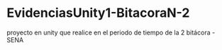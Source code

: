 # EvidenciasUnity1-BitacoraN-2
proyecto en unity que realice en el periodo de tiempo de la 2 bitácora - SENA
